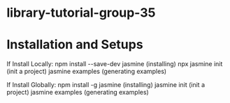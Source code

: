 # library-tutorial-group-35

<h1> Installation and Setups </h1>
If Install Locally:
npm install --save-dev jasmine (installing)
npx jasmine init (init a project)
jasmine examples (generating examples)

If Install Globally:
npm install -g jasmine (installing)
jasmine init (init a project)
jasmine examples (generating examples)

